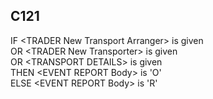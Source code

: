 ## C121
IF &lt;TRADER New Transport Arranger&gt; is given  
    OR &lt;TRADER New Transporter&gt; is given  
    OR &lt;TRANSPORT DETAILS&gt; is given  
  THEN &lt;EVENT REPORT Body&gt; is 'O'  
  ELSE &lt;EVENT REPORT Body&gt; is 'R'
